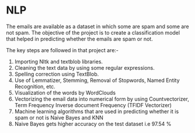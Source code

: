 # NLP
The emails are available as a dataset in which some are spam and some are not spam. The objective of the project is to create a classification model that helped in  predicting whether the emails are spam or not.

The key steps are followed in that project are:-

1. Importing Nltk and textblob libraries.
2. Cleaning the text data by using some regular expressions.
3. Spelling correction using TextBlob.
4. Use of Lemmatizer, Stemming, Removal of Stopwords, Named Entity Recognition, etc.
5. Visualization of the words by WordClouds
6. Vectorizing the email data into numerical form by using Countvectorizer, Term Frequency Inverse document Frequency (TFIDF Vectorizer)
7. Machine learning algorithms that are used in predicting whether it is spam or not is Naive Bayes and KNN
8. Naive Bayes gets higher accuracy on the test dataset i.e 97.54 %
